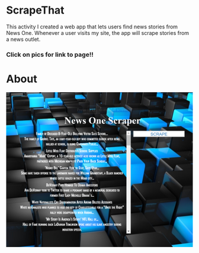 # ScrapeThat


This activity I created a web app that lets users find news stories from News One.
Whenever a user visits my site, the app will scrape stories from a news outlet.

### Click on pics for link to page!!
# About
[![Alt text](public/readme.png)](https://guarded-depths-37055.herokuapp.com/)